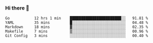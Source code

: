 ### Hi there 👋

<!--
**yeya24/yeya24** is a ✨ _special_ ✨ repository because its `README.md` (this file) appears on your GitHub profile.

Here are some ideas to get you started:

- 🔭 I’m currently working on ...
- 🌱 I’m currently learning ...
- 👯 I’m looking to collaborate on ...
- 🤔 I’m looking for help with ...
- 💬 Ask me about ...
- 📫 How to reach me: ...
- 😄 Pronouns: ...
- ⚡ Fun fact: ...
-->

<!--START_SECTION:waka-->
```text
Go           12 hrs 1 min    ███████████████████████░░   91.81 % 
YAML         35 mins         █░░░░░░░░░░░░░░░░░░░░░░░░   04.48 % 
Markdown     18 mins         ▓░░░░░░░░░░░░░░░░░░░░░░░░   02.35 % 
Makefile     7 mins          ▒░░░░░░░░░░░░░░░░░░░░░░░░   00.96 % 
Git Config   3 mins          ░░░░░░░░░░░░░░░░░░░░░░░░░   00.40 % 
```
<!--END_SECTION:waka-->
